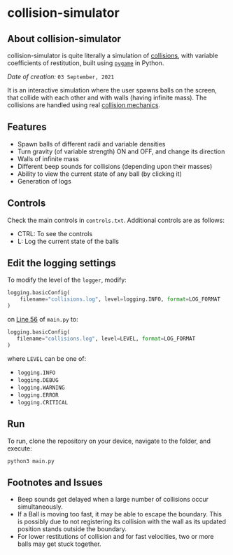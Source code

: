 # collision-simulator

## About collision-simulator

collision-simulator is quite literally a simulation of [collisions](https://en.wikipedia.org/wiki/Collision), with variable coefficients of restitution, built using [`pygame`](https://www.pygame.org/docs/) in Python.

*Date of creation:* `03 September, 2021`

It is an interactive simulation where the user spawns balls on the screen, that collide with each other and with walls (having infinite mass). The collisions are handled using real [collision mechanics](https://www.lehman.edu/faculty/anchordoqui/chapter15.pdf).

## Features

- Spawn balls of different radii and variable densities
- Turn gravity (of variable strength) ON and OFF, and change its direction
- Walls of infinite mass
- Different beep sounds for collisions (depending upon their masses)
- Ability to view the current state of any ball (by clicking it)
- Generation of logs

## Controls

Check the main controls in `controls.txt`. Additional controls are as follows:
- CTRL: To see the controls
- L: Log the current state of the balls

## Edit the logging settings

To modify the level of the `logger`, modify:

```python
logging.basicConfig(
    filename="collisions.log", level=logging.INFO, format=LOG_FORMAT
)
```

 on [Line 56](https://github.com/divyajeettt/collision-simulator/blob/cebc2bcb3bdc8bc4615e95d1917fd9471579347b/main.py#L56) of `main.py` to:
 
 ```python
logging.basicConfig(
    filename="collisions.log", level=LEVEL, format=LOG_FORMAT
)
 ```
 
 where `LEVEL` can be one of:
 - `logging.INFO`
 - `logging.DEBUG`
 - `logging.WARNING`
 - `logging.ERROR`
 - `logging.CRITICAL`

## Run

To run, clone the repository on your device, navigate to the folder, and execute:

```
python3 main.py
```

## Footnotes and Issues

- Beep sounds get delayed when a large number of collisions occur simultaneously.
- If a Ball is moving too fast, it may be able to escape the boundary. This is possibly due to not registering its collision with the wall as its updated position stands outside the boundary.
- For lower restitutions of collision and for fast velocities, two or more balls may get stuck together.
